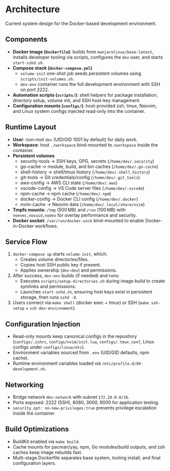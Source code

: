 # Architecture

Current system design for the Docker-based development environment.

## Components
- **Docker image (`Dockerfile`)**: builds from `manjarolinux/base:latest`, installs developer tooling via scripts, configures the `dev` user, and starts `start-sshd.sh`.
- **Compose stack (`docker-compose.yml`)**
  - `volume-init` one-shot job seeds persistent volumes using `scripts/init-volumes.sh`.
  - `dev-env` container runs the full development environment with SSH on port 2222.
- **Automation scripts (`scripts/`)**: shell helpers for package installation, directory setup, volume init, and SSH host-key management.
- **Configuration mounts (`configs/`)**: host-provided zsh, tmux, Neovim, and Linux system configs injected read-only into the container.

## Runtime Layout
- **User**: non-root `dev` (UID/GID 1001 by default) for daily work.
- **Workspace**: host `./workspace` bind-mounted to `/workspace` inside the container.
- **Persistent volumes**
  - security-tools → SSH keys, GPG, secrets (`/home/dev/.security`)
  - go-cache → module, build, and bin caches (`/home/dev/.go-cache`)
  - shell-history → shell/tmux history (`/home/dev/.shell_history`)
  - git-tools → Git credentials/config (`/home/dev/.git_tools`)
  - aws-config → AWS CLI state (`/home/dev/.aws`)
  - vscode-config → VS Code server files (`/home/dev/.vscode`)
  - npm-cache → npm cache (`/home/dev/.npm`)
  - docker-config → Docker CLI config (`/home/dev/.docker`)
  - nvim-cache → Neovim data (`/home/dev/.local/share/nvim`)
- **Tmpfs mounts**: `/tmp` (500 MB) and `/run` (100 MB) with `noexec,nosuid,nodev` for overlay performance and security.
- **Docker socket**: `/var/run/docker.sock` bind-mounted to enable Docker-in-Docker workflows.

## Service Flow
1. `docker-compose up` starts `volume-init`, which:
   - Creates volume directories/files.
   - Copies host SSH public key if present.
   - Applies ownership (`dev:dev`) and permissions.
2. After success, `dev-env` builds (if needed) and runs:
   - Executes `scripts/setup-directories.sh` during image build to create symlinks and permissions.
   - Launches `start-sshd.sh`, ensuring host keys exist in persistent storage, then runs `sshd -D`.
3. Users connect via `make shell` (docker exec + tmux) or SSH (`make ssh-setup` + `ssh dev-environment`).

## Configuration Injection
- Read-only mounts keep canonical configs in the repository (`configs/.zshrc`, `configs/nvim/init.lua`, `configs/.tmux.conf`, Linux configs under `configs/linux/etc`).
- Environment variables sourced from `.env` (UID/GID defaults, npm cache).
- Runtime environment variables loaded via `/etc/profile.d/99-development.sh`.

## Networking
- Bridge network `dev-network` with subnet `172.20.0.0/16`.
- Ports exposed: 2222 (SSH), 8080, 3000, 9000 for application testing.
- `security_opt: no-new-privileges:true` prevents privilege escalation inside the container.

## Build Optimizations
- BuildKit enabled via `make build`.
- Cache mounts for pacman/yay, npm, Go modules/build outputs, and zsh caches keep image rebuilds fast.
- Multi-stage Dockerfile separates base system, tooling install, and final configuration layers.

